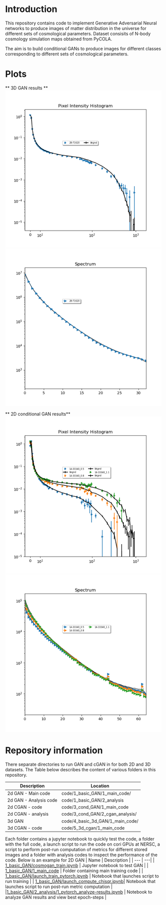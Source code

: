 # Introduction
This repository contains code to implement Generative Adversarial Neural networks to produce images of matter distribution in the universe for different sets of cosmological parameters. Dataset consisits of N-body cosmology simulation maps obtained from PyCOLA.

The aim is to build conditional GANs to produce images for different classes corresponding to different sets of cosmological parameters.
# Plots

** 3D GAN results ** 
![Pixel intensity](https://github.com/vmos1/cosmogan_pytorch/blob/master/images/3d_hist_best.png)
![Power spectrum](https://github.com/vmos1/cosmogan_pytorch/blob/master/images/3d_spec_best.png)

** 2D conditional GAN results**
![Pixel intensity](https://github.com/vmos1/cosmogan_pytorch/blob/master/images/2d_cgan_hist_best.png)
![Power spectrum](https://github.com/vmos1/cosmogan_pytorch/blob/master/images/2d_cgan_spec_best.png)
# Repository information
There separate directories to run GAN and cGAN in for both 2D and 3D datasets.
The Table below describes the content of various folders in this repository.

| Description | Location |
| --- | ---|
| 2d GAN - Main code | code/1_basic_GAN/1_main_code/ |
| 2d GAN - Analysis code | code/1_basic_GAN/2_analysis |
| 2d CGAN - code | code/3_cond_GAN/1_main_code |
| 2d CGAN - analysis | code/3_cond_GAN/2_cgan_analysis/ |
| 3d GAN | code/4_basic_3d_GAN/1_main_code/ |
| 3d CGAN - code | code/5_3d_cgan/1_main_code |


Each folder contains a jupyter notebook to quickly test the code, a folder with the full code, a launch script to run the code on cori GPUs at NERSC, a script to perform post-run computation of metrics for different stored images and a folder with analysis codes to inspect the performance of the code. Below is an example for 2D GAN
| Name | Description |
| --- | ---|
| [1_basic_GAN/cosmogan_train.ipynb](https://github.com/vmos1/cosmogan_pytorch/blob/master/code/1_basic_GAN/cosmogan_train.ipynb) | Jupyter notebook to test GAN |
| [1_basic_GAN/1_main_code](https://github.com/vmos1/cosmogan_pytorch/tree/master/code/1_basic_GAN/1_main_code) | Folder containing main training code |
| [1_basic_GAN/launch_train_pytorch.ipynb](https://github.com/vmos1/cosmogan_pytorch/blob/master/code/1_basic_GAN/launch_train_pytorch.ipynb) |  Notebook that launches script to run training |
| [1_basic_GAN/launch_compute_chisqr.ipynb](https://github.com/vmos1/cosmogan_pytorch/blob/master/code/1_basic_GAN/launch_compute_chisqr.ipynb)| Notebook that launches script to run post-run metric computation |
|[1_basic_GAN/2_analysis/1_pytorch_analyze-results.ipynb](https://github.com/vmos1/cosmogan_pytorch/blob/master/code/1_basic_GAN/2_analysis/1_pytorch_analyze-results.ipynb) | Notebook to analyze GAN results and view best epoch-steps |
